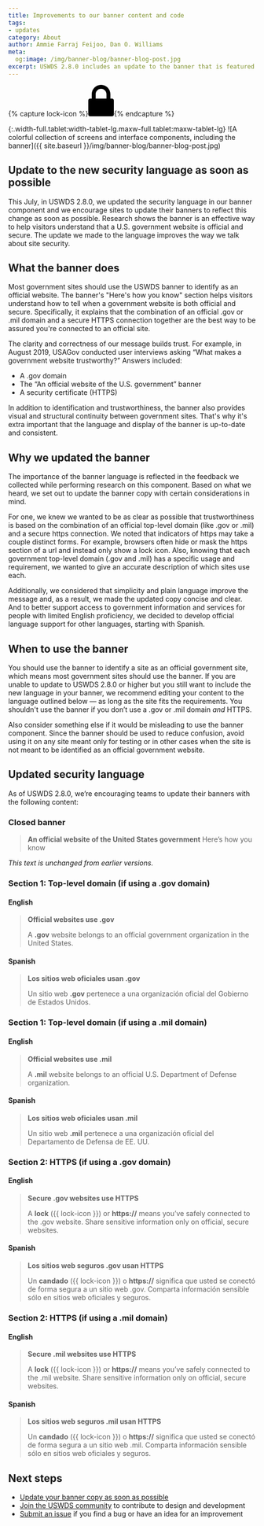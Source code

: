 ```yaml
---
title: Improvements to our banner content and code
tags:
- updates
category: About
author: Ammie Farraj Feijoo, Dan O. Williams
meta:
  og:image: /img/banner-blog/banner-blog-post.jpg
excerpt: USWDS 2.8.0 includes an update to the banner that is featured on many government websites, and teams are encouraged to update the copy as soon as possible.
---
```


{% capture lock-icon %}<span class="icon-lock"><svg xmlns="http://www.w3.org/2000/svg" width="52" height="64" viewBox="0 0 52 64" class="usa-banner__lock-image" role="img" aria-labelledby="banner-lock-title banner-lock-description"><title id="banner-lock-title">Lock</title><desc id="banner-lock-description">A locked padlock</desc><path fill="#000000" fill-rule="evenodd" d="M26 0c10.493 0 19 8.507 19 19v9h3a4 4 0 0 1 4 4v28a4 4 0 0 1-4 4H4a4 4 0 0 1-4-4V32a4 4 0 0 1 4-4h3v-9C7 8.507 15.507 0 26 0zm0 8c-5.979 0-10.843 4.77-10.996 10.712L15 19v9h22v-9c0-6.075-4.925-11-11-11z"/></svg></span>{% endcapture %}

{:.width-full.tablet:width-tablet-lg.maxw-full.tablet:maxw-tablet-lg}
![A colorful collection of screens and interface components, including the banner]({{ site.baseurl }}/img/banner-blog/banner-blog-post.jpg)

## Update to the new security language as soon as possible

This July, in USWDS 2.8.0, we updated the security language in our banner component and we encourage sites to update their banners to reflect this change as soon as possible. Research shows the banner is an effective way to help visitors understand that a U.S. government website is official and secure. The update we made to the language improves the way we talk about site security.

## What the banner does
Most government sites should use the USWDS banner to identify as an official website. The banner's "Here's how you know" section helps visitors understand how to tell when a government website is both official and secure. Specifically, it explains that the combination of an official .gov or .mil domain and a secure HTTPS connection together are the best way to be assured you're connected to an official site.

The clarity and correctness of our message builds trust. For example, in August 2019, USAGov conducted user interviews asking “What makes a government website trustworthy?” Answers included:

- A .gov domain
- The “An official website of the U.S. government” banner
- A security certificate (HTTPS)

In addition to identification and trustworthiness, the banner also provides visual and structural continuity between government sites. That's why it's extra important that the language and display of the banner is up-to-date and consistent.

## Why we updated the banner
The importance of the banner language is reflected in the feedback we collected while performing research on this component. Based on what we heard, we set out to update the banner copy with certain considerations in mind.

For one, we knew we wanted to be as clear as possible that trustworthiness is based on the combination of an official top-level domain (like .gov or .mil) and a secure https connection. We noted that indicators of https may take a couple distinct forms. For example, browsers often hide or mask the https section of a url and instead only show a lock icon. Also, knowing that each government top-level domain (.gov and .mil) has a specific usage and requirement, we wanted to give an accurate description of which sites use each.

Additionally, we considered that simplicity and plain language improve the message and, as a result, we made the updated copy concise and clear. And to better support access to government information and services for people with limited English proficiency, we decided to develop official language support for other languages, starting with Spanish.

## When to use the banner
You should use the banner to identify a site as an official government site, which means most government sites should use the banner. If you are unable to update to USWDS 2.8.0 or higher but you still want to include the new language in your banner, we recommend editing your content to the language outlined below — as long as the site fits the requirements. You shouldn't use the banner if you don’t use a .gov or .mil domain *and* HTTPS.

Also consider something else if it would be misleading to use the banner component. Since the banner should be used to reduce confusion, avoid using it on any site meant only for testing or in other cases when the site is not meant to be identified as an official government website.

## Updated security language

As of USWDS 2.8.0, we’re encouraging teams to update their banners with the following content:

### Closed banner
> **An official website of the United States government** Here’s how you know

*This text is unchanged from earlier versions.*

### Section 1: Top-level domain <span class="text-light">(if using a .gov domain)</span>

#### English
> **Official websites use .gov**
>
> A **.gov** website belongs to an official government organization in the United States.

#### Spanish
> **Los sitios web oficiales usan .gov**
>
> Un sitio web **.gov** pertenece a una organización oficial del Gobierno de Estados Unidos.

### Section 1: Top-level domain <span class="text-light">(if using a .mil domain)</span>

#### English
> **Official websites use .mil**
>
> A **.mil** website belongs to an official U.S. Department of Defense organization.

#### Spanish
> **Los sitios web oficiales usan .mil**
>
> Un sitio web **.mil** pertenece a una organización oficial del Departamento de Defensa de EE. UU.

### Section 2: HTTPS <span class="text-light">(if using a .gov domain)</span>

#### English
> **Secure .gov websites use HTTPS**
>
> A **lock** ({{ lock-icon }}) or **https://** means you’ve safely connected to the .gov website. Share sensitive information only on official, secure websites.

#### Spanish
> **Los sitios web seguros .gov usan HTTPS**
>
> Un **candado** ({{ lock-icon }}) o **https://** significa que usted se conectó de forma segura a un sitio web .gov. Comparta información sensible sólo en sitios web oficiales y seguros.

### Section 2: HTTPS <span class="text-light">(if using a .mil domain)</span>

#### English
> **Secure .mil websites use HTTPS**
>
> A **lock** ({{ lock-icon }}) or **https://** means you’ve safely connected to the .mil website. Share sensitive information only on official, secure websites.

#### Spanish
> **Los sitios web seguros .mil usan HTTPS**
>
> Un **candado** ({{ lock-icon }}) o **https://** significa que usted se conectó de forma segura a un sitio web .mil. Comparta información sensible sólo en sitios web oficiales y seguros.

## Next steps
- [Update your banner copy as soon as possible](https://designsystem.digital.gov/components/banner)
- [Join the USWDS community](https://digital.gov/communities/uswds/) to contribute to design and development
- [Submit an issue](https://github.com/uswds/uswds/issues/new) if you find a bug or have an idea for an improvement